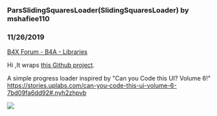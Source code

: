 ### ParsSlidingSquaresLoader(SlidingSquaresLoader) by mshafiee110
### 11/26/2019
[B4X Forum - B4A - Libraries](https://www.b4x.com/android/forum/threads/76085/)

Hi ,It wraps [this Github project](https://github.com/biodunalfet/SlidingSquaresLoader).  
  
A simple progress loader inspired by "Can you Code this UI? Volume 6!" <https://stories.uplabs.com/can-you-code-this-ui-volume-6-7bd09fa6dd92#.nyh2zhpvb>  
  

[![](https://i.imgur.com/kFDHcbE.jpg)](https://stories.uplabs.com/can-you-code-this-ui-volume-6-7bd09fa6dd92#.nyh2zhpvb)
